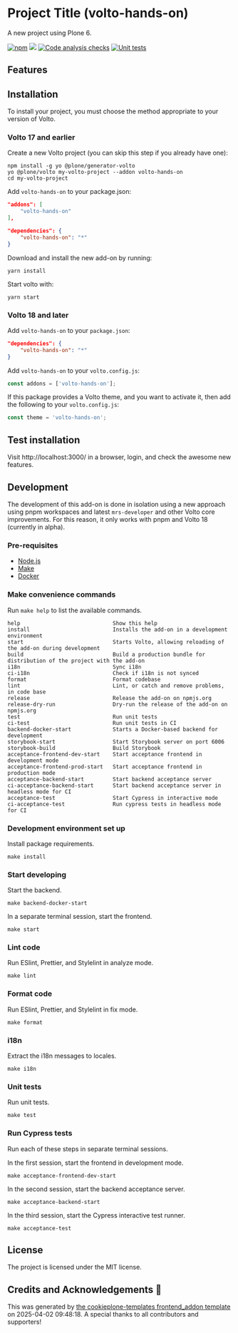 # Project Title (volto-hands-on)

A new project using Plone 6.

[![npm](https://img.shields.io/npm/v/volto-hands-on)](https://www.npmjs.com/package/volto-hands-on)
[![](https://img.shields.io/badge/-Storybook-ff4785?logo=Storybook&logoColor=white&style=flat-square)](https://collective.github.io/volto-hands-on/)
[![Code analysis checks](https://github.com/collective/volto-hands-on/actions/workflows/code.yml/badge.svg)](https://github.com/collective/volto-hands-on/actions/workflows/code.yml)
[![Unit tests](https://github.com/collective/volto-hands-on/actions/workflows/unit.yml/badge.svg)](https://github.com/collective/volto-hands-on/actions/workflows/unit.yml)

## Features

<!-- List your awesome features here -->

## Installation

To install your project, you must choose the method appropriate to your version of Volto.


### Volto 17 and earlier

Create a new Volto project (you can skip this step if you already have one):

```
npm install -g yo @plone/generator-volto
yo @plone/volto my-volto-project --addon volto-hands-on
cd my-volto-project
```

Add `volto-hands-on` to your package.json:

```JSON
"addons": [
    "volto-hands-on"
],

"dependencies": {
    "volto-hands-on": "*"
}
```

Download and install the new add-on by running:

```
yarn install
```

Start volto with:

```
yarn start
```

### Volto 18 and later

Add `volto-hands-on` to your `package.json`:

```json
"dependencies": {
    "volto-hands-on": "*"
}
```

Add `volto-hands-on` to your `volto.config.js`:

```javascript
const addons = ['volto-hands-on'];
```

If this package provides a Volto theme, and you want to activate it, then add the following to your `volto.config.js`:

```javascript
const theme = 'volto-hands-on';
```

## Test installation

Visit http://localhost:3000/ in a browser, login, and check the awesome new features.


## Development

The development of this add-on is done in isolation using a new approach using pnpm workspaces and latest `mrs-developer` and other Volto core improvements.
For this reason, it only works with pnpm and Volto 18 (currently in alpha).


### Pre-requisites

-   [Node.js](https://6.docs.plone.org/install/create-project.html#node-js)
-   [Make](https://6.docs.plone.org/install/create-project.html#make)
-   [Docker](https://6.docs.plone.org/install/create-project.html#docker)


### Make convenience commands

Run `make help` to list the available commands.

```text
help                             Show this help
install                          Installs the add-on in a development environment
start                            Starts Volto, allowing reloading of the add-on during development
build                            Build a production bundle for distribution of the project with the add-on
i18n                             Sync i18n
ci-i18n                          Check if i18n is not synced
format                           Format codebase
lint                             Lint, or catch and remove problems, in code base
release                          Release the add-on on npmjs.org
release-dry-run                  Dry-run the release of the add-on on npmjs.org
test                             Run unit tests
ci-test                          Run unit tests in CI
backend-docker-start             Starts a Docker-based backend for development
storybook-start                  Start Storybook server on port 6006
storybook-build                  Build Storybook
acceptance-frontend-dev-start    Start acceptance frontend in development mode
acceptance-frontend-prod-start   Start acceptance frontend in production mode
acceptance-backend-start         Start backend acceptance server
ci-acceptance-backend-start      Start backend acceptance server in headless mode for CI
acceptance-test                  Start Cypress in interactive mode
ci-acceptance-test               Run cypress tests in headless mode for CI
```

### Development environment set up

Install package requirements.

```shell
make install
```

### Start developing

Start the backend.

```shell
make backend-docker-start
```

In a separate terminal session, start the frontend.

```shell
make start
```

### Lint code

Run ESlint, Prettier, and Stylelint in analyze mode.

```shell
make lint
```

### Format code

Run ESlint, Prettier, and Stylelint in fix mode.

```shell
make format
```

### i18n

Extract the i18n messages to locales.

```shell
make i18n
```

### Unit tests

Run unit tests.

```shell
make test
```

### Run Cypress tests

Run each of these steps in separate terminal sessions.

In the first session, start the frontend in development mode.

```shell
make acceptance-frontend-dev-start
```

In the second session, start the backend acceptance server.

```shell
make acceptance-backend-start
```

In the third session, start the Cypress interactive test runner.

```shell
make acceptance-test
```

## License

The project is licensed under the MIT license.

## Credits and Acknowledgements 🙏

This was generated by [the cookieplone-templates frontend_addon template](https://github.com/plone/cookieplone-templates/tree/main/frontend_addon) on 2025-04-02 09:48:18. A special thanks to all contributors and supporters!
